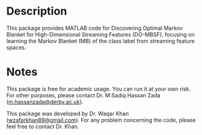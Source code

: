 # Description
This package provides MATLAB code for Discovering Optimal Markov Blanket for High-Dimensional Streaming Features (DO-MBSF), focusing on learning the Markov Blanket (MB) of the class label from streaming feature spaces.

# Notes
This package is free for academic usage. You can run it at your own risk. For other purposes, please contact Dr. M.Sadiq Hassan Zada (m.hassanzada@derby.ac.uk).

This package was developed by Dr. Waqar Khan (wzafarkhan89@gmail.com). For any problem concerning the code, please feel free to contact Dr. Khan.
